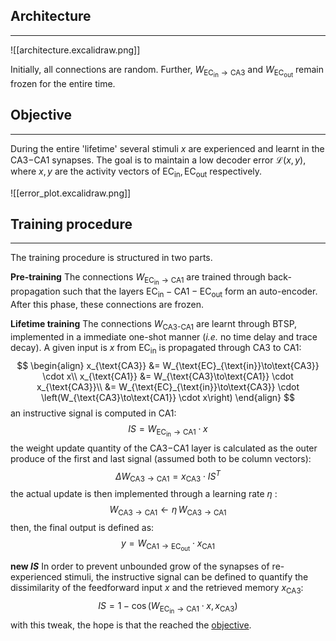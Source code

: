 

## Architecture
---

![[architecture.excalidraw.png]]

Initially, all connections are random. Further, $W_{\text{EC}_{\text{in}}\to \text{CA3}}$ and $W_{\text{EC}_{\text{out}}}$ remain frozen for the entire time.

## Objective
---
During the entire 'lifetime' several stimuli $x$ are experienced and learnt in the CA3$-$CA1 synapses. The goal is to maintain a low decoder error $\mathcal{L}(x,y)$, where $x,y$ are the activity vectors of $\text{EC}_{\text{in}},\text{EC}_{\text{out}}$ respectively.

![[error_plot.excalidraw.png]]

## Training procedure
---
The training procedure is structured in two parts.

**Pre-training** 
The connections $W_{\text{EC}_\text{in}\to\text{CA1}}$ are trained through back-propagation such that the layers $\text{EC}_{\text{in}}-\text{CA1}-\text{EC}_{\text{out}}$ form an auto-encoder.  After this phase, these connections are frozen.

**Lifetime training**
The connections  $W_{\text{CA3-CA1}}$ are learnt through BTSP, implemented in a immediate one-shot manner (*i.e.* no time delay and trace decay). A given input is $x$ from $\text{EC}_{\text{in}}$ is propagated through CA3 to CA1: 
$$
\begin{align}
x_{\text{CA3}} &= W_{\text{EC}_{\text{in}}\to\text{CA3}} \cdot x\\ 
x_{\text{CA1}} &= W_{\text{CA3}\to\text{CA1}} \cdot x_{\text{CA3}}\\
&= W_{\text{EC}_{\text{in}}\to\text{CA3}} \cdot \left(W_{\text{CA3}\to\text{CA1}} \cdot x\right)
\end{align} 
$$ 
an instructive signal is computed in CA1:  $$ IS = W_{\text{EC}_{\text{in}}\to\text{CA1}}\cdot x $$
the weight update quantity of the CA3$-$CA1 layer is calculated as the outer produce of the first and last signal (assumed both to be column vectors): $$ \Delta W_{\text{CA3}\to\text{CA1}} = x_{\text{CA3}} \cdot IS^{T} $$ 
the actual update is then implemented through a learning rate $\eta$ : $$ W_{\text{CA3}\to\text{CA1}}\leftarrow \eta\,W_{\text{CA3}\to\text{CA1}} $$ 
then, the final output is defined as: 
$$
y=W_{\text{CA1}\to\text{EC}_\text{out}}\cdot x_{\text{CA1}}
$$ 

**new $IS$**
In order to prevent unbounded grow of the synapses of re-experienced stimuli, the instructive signal can be defined to quantify the dissimilarity of the feedforward input $x$ and the retrieved memory $x_{\text{CA3}}$:
$$
IS = 1 - \cos\left(W_{\text{EC}_{\text{in}}\to{\text{CA1}}}\cdot x, x_{\text{CA3}}\right)
$$
with this tweak, the hope is that the reached the [objective](#Objective).


